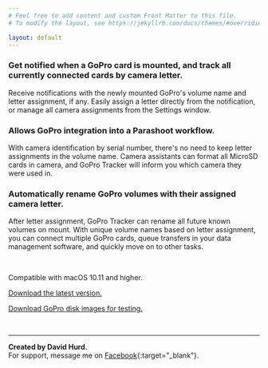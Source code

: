 ```yaml
---
# Feel free to add content and custom Front Matter to this file.
# To modify the layout, see https://jekyllrb.com/docs/themes/#overriding-theme-defaults

layout: default
---
```

### Get notified when a GoPro card is mounted, and track all currently connected cards by camera letter.

Receive notifications with the newly mounted GoPro's volume name and letter assignment, if any. Easily assign a letter directly from the notification, or manage all camera assignments from the Settings window. 

### Allows GoPro integration into a Parashoot workflow.

With camera identification by serial number, there's no need to keep letter assignments in the volume name. Camera assistants can format all MicroSD cards in camera, and GoPro Tracker will inform you which camera they were used in.

### Automatically rename GoPro volumes with their assigned camera letter.

After letter assignment, GoPro Tracker can rename all future known volumes on mount. With unique volume names based on letter assignment, you can connect multiple GoPro cards, queue transfers in your data management software, and quickly move on to other tasks. 

<br>

Compatible with macOS 10.11 and higher.

[Download the latest version.](https://goproupdates.dhurd.com/GoPro_Tracker.dmg)

[Download GoPro disk images for testing.](https://goproupdates.dhurd.com/GoPro_Disk_Images.zip)

<br>

***

**Created by David Hurd.**<br>
For support, message me on [Facebook](https://m.me/david.hurd.31){:target="_blank"}.
